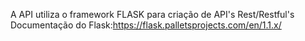 A API utiliza o framework FLASK para criação de API's Rest/Restful's
Documentação do Flask:https://flask.palletsprojects.com/en/1.1.x/
